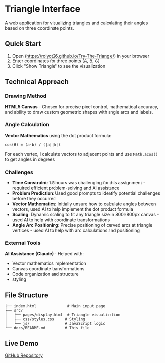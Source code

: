# Triangle Interface

A web application for visualizing triangles and calculating their angles based on three coordinate points.

## Quick Start

1. Open (https://roiyot26.github.io/Try-The-Triangle/) in your browser
2. Enter coordinates for three points (A, B, C)
3. Click "Show Triangle" to see the visualization

## Technical Approach

### Drawing Method
**HTML5 Canvas** - Chosen for precise pixel control, mathematical accuracy, and ability to draw custom geometric shapes with angle arcs and labels.

### Angle Calculation
**Vector Mathematics** using the dot product formula:
```
cos(θ) = (a·b) / (|a||b|)
```
For each vertex, I calculate vectors to adjacent points and use `Math.acos()` to get angles in degrees.

### Challenges
- **Time Constraint**: 1.5 hours was challenging for this assignment - required efficient problem-solving and AI assistance
- **Problem Prediction**: Used good prompts to identify potential challenges before they occurred
- **Vector Mathematics**: Initially unsure how to calculate angles between vectors, used AI to help implement the dot product formula
- **Scaling**: Dynamic scaling to fit any triangle size in 800×800px canvas - used AI to help with coordinate transformations
- **Angle Arc Positioning**: Precise positioning of curved arcs at triangle vertices - used AI to help with arc calculations and positioning


### External Tools
**AI Assistance (Claude)** - Helped with:
- Vector mathematics implementation
- Canvas coordinate transformations
- Code organization and structure
- styling

## File Structure
```
├── index.html              # Main input page
├── src/
│   ├── pages/display.html  # Triangle visualization
│   ├── css/styles.css     # Styling
│   └── js/                # JavaScript logic
└── docs/README.md         # This file
```

## Live Demo
[GitHub Repository](https://github.com/roiyot26/Try-The-Triangle)
